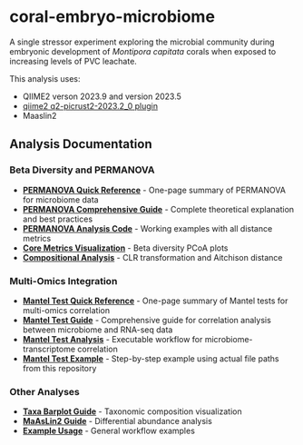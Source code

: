 # coral-embryo-microbiome

A single stressor experiment exploring the microbial community during embryonic development of *Montipora capitata* corals when exposed to increasing levels of PVC leachate.

This analysis uses:
- QIIME2 verson 2023.9 and version 2023.5
- [qiime2 q2-picrust2-2023.2_0 plugin](https://github.com/picrust/q2-picrust2)
- Maaslin2

## Analysis Documentation

### Beta Diversity and PERMANOVA
- **[PERMANOVA Quick Reference](code/PERMANOVA_QuickRef.md)** - One-page summary of PERMANOVA for microbiome data
- **[PERMANOVA Comprehensive Guide](code/PERMANOVA_README.md)** - Complete theoretical explanation and best practices
- **[PERMANOVA Analysis Code](code/permanova_analysis.qmd)** - Working examples with all distance metrics
- **[Core Metrics Visualization](code/core_metrics_viz.qmd)** - Beta diversity PCoA plots
- **[Compositional Analysis](code/compositional_analysis.qmd)** - CLR transformation and Aitchison distance

### Multi-Omics Integration
- **[Mantel Test Quick Reference](code/MANTEL_QuickRef.md)** - One-page summary of Mantel tests for multi-omics correlation
- **[Mantel Test Guide](code/MANTEL_TEST_GUIDE.md)** - Comprehensive guide for correlation analysis between microbiome and RNA-seq data
- **[Mantel Test Analysis](code/mantel_test_analysis.qmd)** - Executable workflow for microbiome-transcriptome correlation
- **[Mantel Test Example](code/EXAMPLE_mantel_test.md)** - Step-by-step example using actual file paths from this repository

### Other Analyses
- **[Taxa Barplot Guide](code/README_taxa_barplot.md)** - Taxonomic composition visualization
- **[MaAsLin2 Guide](code/MAASLIN2_README.md)** - Differential abundance analysis
- **[Example Usage](code/EXAMPLE_usage.md)** - General workflow examples
